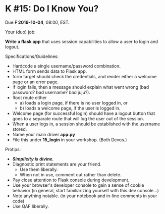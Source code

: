 # K #15: Do I Know You?

Due **F 2019-10-04**, 08:00, EST.

Your (duo) job:

**Write a flask app** that uses session capabilities to allow a user to login and logout.


Specifications/Guidelines:

- Hardcode a single username/password combination.
- HTML form send​s​ data to Flask app.
- form target should check the credentials, and render either a welcome page or an error page.
- If login fails, then a message should explain what went wrong (bad password? bad username? bad juju?).
- Root route either
    - a) loads a login page, if there is no user logged in, or
    - b) loads a welcome page, if the user is logged in.
- Welcome page (for successful login) should have a logout button that goes to a separate route that will log the user out of the session.
- When a user logs in, a session should be established with the username stored.
- Name your main driver **app.py**
- File this under **15_login** in your workshop. (Both Devos.)

Protips:

- ***Simplicity is divine.***
- Diagnostic print statements are your friend.
    - Use them liberally.
    - When not in use, comment out rather than delete.
- Pay close attention to Flask console during development.
- Use your browser's developer console to gain a sense of cookie behavior (in general, start familiarizing yourself with this dev console…)
- Note anything notable. (in your notebook and in-line comments in your code)
- Use QAF liberally.